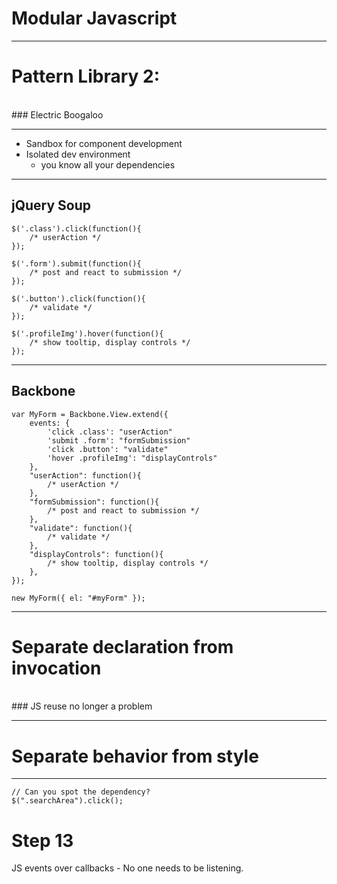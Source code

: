 # Modular Javascript

---

# Pattern Library 2:
<br>
### Electric Boogaloo

---

- Sandbox for component development
- Isolated dev environment
	- you know all your dependencies

---

## jQuery Soup

```
$('.class').click(function(){ 
	/* userAction */ 
});

$('.form').submit(function(){ 
	/* post and react to submission */ 
});

$('.button').click(function(){ 
	/* validate */ 
});

$('.profileImg').hover(function(){ 
	/* show tooltip, display controls */ 
});
```

---

## Backbone

```
var MyForm = Backbone.View.extend({
	events: {
		'click .class': "userAction"
		'submit .form': "formSubmission"
		'click .button': "validate"
		'hover .profileImg': "displayControls"
	},
	"userAction": function(){ 
		/* userAction */ 
	},
	"formSubmission": function(){ 
		/* post and react to submission */ 
	},
	"validate": function(){ 
		/* validate */ 
	},
	"displayControls": function(){ 
		/* show tooltip, display controls */ 
	},
});

new MyForm({ el: "#myForm" });
```

---


# Separate declaration from invocation 
<br>
### JS reuse no longer a problem

---

# Separate behavior from style

---

```
// Can you spot the dependency?
$(".searchArea").click();
```

# Step 13
JS events over callbacks
	- No one needs to be listening.

